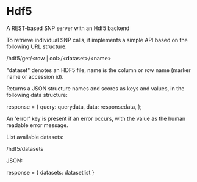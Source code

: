 Hdf5
====

A REST-based SNP server with an Hdf5 backend

To retrieve individual SNP calls, it implements a simple API based on the following URL structure:

/hdf5/get/&lt;row | col&gt;/&lt;dataset&gt;/&lt;name&gt;

"dataset" denotes an HDF5 file, name is the column or row name (marker name or accession id).

Returns a JSON structure names and scores as keys and values, in the following data structure:

response = { 
  query: querydata,
  data: responsedata,
};

An 'error' key is present if an error occurs, with the value as the human readable error message. 

List available datasets:

/hdf5/datasets

JSON: 

response = { 
  datasets: datasetlist
}
